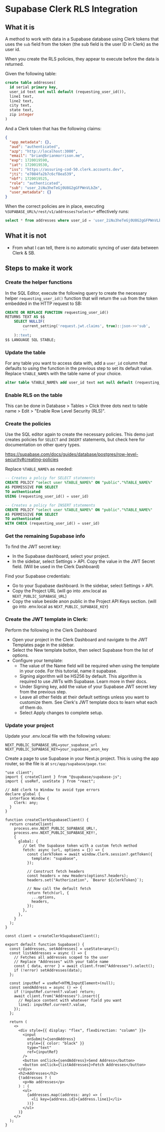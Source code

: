 # Supabase Clerk RLS Integration

## What it is

A method to work with data in a Supabase database using Clerk tokens that uses the `sub` field from the token (the sub field is the user ID in Clerk) as the user id.

When you create the RLS policies, they appear to execute before the data is returned.

Given the following table:

```sql
create table addresses(
  id serial primary key,
  user_id text not null default (requesting_user_id()),
  line1 text,
  line2 text,
  city text,
  state text,
  zip integer
)
```

And a Clerk token that has the following claims:

```json
{
  "app_metadata": {},
  "aud": "authenticated",
  "azp": "http://localhost:3000",
  "email": "brian@brianmorrison.me",
  "exp": 1720019590,
  "iat": 1720019530,
  "iss": "https://assuring-cod-50.clerk.accounts.dev",
  "jti": "e7084fa2b7c6cf8ea539",
  "nbf": 1720019525,
  "role": "authenticated",
  "sub": "user_2iNu3heTeGj0U8G2gGFPWnVLbZm",
  "user_metadata": {}
}
```

When the correct policies are in place, executing `%SUPABASE_URL%/rest/v1/addresses?select=*` effectively runs:

```sql
select * from addresses where user_id = 'user_2iNu3heTeGj0U8G2gGFPWnVLbZm'
```


## What it is not

- From what I can tell, there is no automatic syncing of user data between Clerk & SB.

## Steps to make it work

### Create the helper functions

In the SQL Editor, execute the following query to create the necessary helper `requesting_user_id()` function that will return the `sub` from the token embedded in the HTTP request to SB:

```sql
CREATE OR REPLACE FUNCTION requesting_user_id()
RETURNS TEXT AS $$
    SELECT NULLIF(
        current_setting('request.jwt.claims', true)::json->>'sub',
        ''
    )::text;
$$ LANGUAGE SQL STABLE;
```

### Update the table

For any table you want to access data with, add a `user_id` column that defaults to using the function in the previous step to set its default value. Replace `%TABLE_NAME%` with the table name of your choice.

```sql
alter table %TABLE_NAME% add user_id text not null default (requesting_user_id());
```

### Enable RLS on the table

This can be done in Database > Tables > Click three dots next to table name > Edit > "Enable Row Level Security (RLS)".

### Create the policies

Use the SQL editor again to create the necessary policies. This demo just creates policies for `SELECT` and `INSERT` statements, but check here for documentation on other query types.

https://supabase.com/docs/guides/database/postgres/row-level-security#creating-policies

Replace `%TABLE_NAME%` as needed:

```sql
-- Creates a polciy for SELECT statements
CREATE POLICY "select user %TABLE_NAME%" ON "public"."%TABLE_NAME%"
AS PERMISSIVE FOR SELECT
TO authenticated
USING (requesting_user_id() = user_id)

-- Creates a policy for INSERT statements
CREATE POLICY "select user %TABLE_NAME%" ON "public"."%TABLE_NAME%"
AS PERMISSIVE FOR SELECT
TO authenticated
WITH CHECK (requesting_user_id() = user_id)
```

### Get the remaining Supabase info

To find the JWT secret key:

- In the Supabase dashboard, select your project.
- In the sidebar, select Settings > API. Copy the value in the JWT Secret field. (Will be used in the Clerk Dashboard)

Find your Supabase credentials:
- Go to your Supabase dashboard. In the sidebar, select Settings > API.
- Copy the Project URL (will go into .env.local as `NEXT_PUBLIC_SUPABASE_URL`)
- Copy the value beside anon public in the Project API Keys section. (will go into .env.local as `NEXT_PUBLIC_SUPABASE_KEY`)

### Create the JWT template in Clerk:

Perform the following in the Clerk Dashboard

- Open your project in the Clerk Dashboard and navigate to the JWT Templates page in the sidebar.
- Select the New template button, then select Supabase from the list of options.
- Configure your template:
  - The value of the Name field will be required when using the template in your code. For this tutorial, name it supabase.
  - Signing algorithm will be HS256 by default. This algorithm is required to use JWTs with Supabase. Learn more in their docs.
  - Under Signing key, add the value of your Supabase JWT secret key from the previous step.
  - Leave all other fields at their default settings unless you want to customize them. See Clerk's JWT template docs to learn what each of them do.
  - Select Apply changes to complete setup.

### Update your project

Update your .env.local file with the following values:

```
NEXT_PUBLIC_SUPABASE_URL=your_supabase_url
NEXT_PUBLIC_SUPABASE_KEY=your_supabase_anon_key
```

Create a page to use Supabase in your Next.js project. This is using the app router, so the file is at `src/app/supabase/page.tsx`:

```tsx
"use client";
import { createClient } from "@supabase/supabase-js";
import { useRef, useState } from "react";

// Add clerk to Window to avoid type errors
declare global {
  interface Window {
    Clerk: any;
  }
}

function createClerkSupabaseClient() {
  return createClient(
    process.env.NEXT_PUBLIC_SUPABASE_URL!,
    process.env.NEXT_PUBLIC_SUPABASE_KEY!,
    {
      global: {
        // Get the Supabase token with a custom fetch method
        fetch: async (url, options = {}) => {
          const clerkToken = await window.Clerk.session?.getToken({
            template: "supabase",
          });

          // Construct fetch headers
          const headers = new Headers(options?.headers);
          headers.set("Authorization", `Bearer ${clerkToken}`);

          // Now call the default fetch
          return fetch(url, {
            ...options,
            headers,
          });
        },
      },
    }
  );
}

const client = createClerkSupabaseClient();

export default function Supabase() {
  const [addresses, setAddresses] = useState<any>();
  const listAddresses = async () => {
    // Fetches all addresses scoped to the user
    // Replace "Addresses" with your table name
    const { data, error } = await client.from("Addresses").select();
    if (!error) setAddresses(data);
  };

  const inputRef = useRef<HTMLInputElement>(null);
  const sendAddress = async () => {
    if (!inputRef.current?.value) return;
    await client.from("Addresses").insert({
      // Replace content with whatever field you want
      line1: inputRef.current?.value,
    });
  };

  return (
    <>
      <div style={{ display: "flex", flexDirection: "column" }}>
        <input
          onSubmit={sendAddress}
          style={{ color: "black" }}
          type="text"
          ref={inputRef}
        />
        <button onClick={sendAddress}>Send Address</button>
        <button onClick={listAddresses}>Fetch Addresses</button>
      </div>
      <h2>Addresses</h2>
      {!addresses ? (
        <p>No addresses</p>
      ) : (
        <ul>
          {addresses.map((address: any) => (
            <li key={address.id}>{address.line1}</li>
          ))}
        </ul>
      )}
    </>
  );
}
```